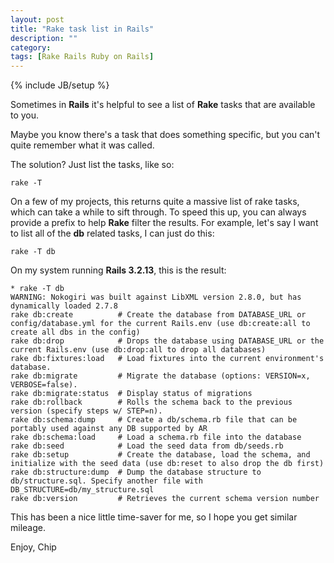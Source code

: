 ```yaml
---
layout: post
title: "Rake task list in Rails"
description: ""
category: 
tags: [Rake Rails Ruby on Rails]
---
```

{% include JB/setup %}

Sometimes in **Rails** it's helpful to see a list of **Rake** tasks that are
available to you.

Maybe you know there's a task that does something specific, but you can't quite
remember what it was called.  

The solution?  Just list the tasks, like so:

    rake -T

On a few of my projects, this returns quite a massive list of rake tasks, which
can take a while to sift through.  To speed this up, you can always provide a
prefix to help **Rake** filter the results.  For example, let's say I want to
list all of the **db** related tasks, I can just do this:

    rake -T db

On my system running **Rails 3.2.13**, this is the result:

    * rake -T db
    WARNING: Nokogiri was built against LibXML version 2.8.0, but has dynamically loaded 2.7.8
    rake db:create          # Create the database from DATABASE_URL or config/database.yml for the current Rails.env (use db:create:all to create all dbs in the config)
    rake db:drop            # Drops the database using DATABASE_URL or the current Rails.env (use db:drop:all to drop all databases)
    rake db:fixtures:load   # Load fixtures into the current environment's database.
    rake db:migrate         # Migrate the database (options: VERSION=x, VERBOSE=false).
    rake db:migrate:status  # Display status of migrations
    rake db:rollback        # Rolls the schema back to the previous version (specify steps w/ STEP=n).
    rake db:schema:dump     # Create a db/schema.rb file that can be portably used against any DB supported by AR
    rake db:schema:load     # Load a schema.rb file into the database
    rake db:seed            # Load the seed data from db/seeds.rb
    rake db:setup           # Create the database, load the schema, and initialize with the seed data (use db:reset to also drop the db first)
    rake db:structure:dump  # Dump the database structure to db/structure.sql. Specify another file with DB_STRUCTURE=db/my_structure.sql
    rake db:version         # Retrieves the current schema version number

This has been a nice little time-saver for me, so I hope you get similar
mileage.

Enjoy,
Chip
